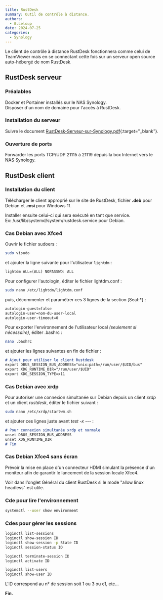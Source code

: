 ```yaml
---
title: RustDesk
summary: Outil de contrôle à distance.
authors: 
  - G.Leloup
date: 2024-07-25
categories: 
  - Synology
---
```


Le client de contrôle à distance RustDesk fonctionnera comme celui de TeamViewer mais en se connectant cette fois sur un serveur open source auto-hébergé de nom RustDesk.

## RustDesk serveur

### Préalables

Docker et Portainer installés sur le NAS Synology.  
Disposer d'un nom de domaine pour l'accès à RustDesk.  

### Installation du serveur

Suivre le document [RustDesk-Serveur-sur-Synology.pdf](../medias/synology-rustdesk-serveur.pdf){:target="_blank"}.

### Ouverture de ports

Forwarder les ports TCP/UDP 21115 à 21119 depuis la box Internet vers le NAS Synology.

## RustDesk client

### Installation du client

Télécharger le client approprié sur le site de RustDesk, fichier **.deb** pour Debian et **.msi** pour Windows 11.

Installer ensuite celui-ci qui sera exécuté en tant que service.  
Ex: /usr/lib/systemd/system/rustdesk.service pour Debian.

### Cas Debian avec Xfce4

Ouvrir le fichier sudoers :

```bash
sudo visudo
```

et ajouter la ligne suivante pour l'utilisateur `lightdm` :

```markdown
lightdm ALL=(ALL) NOPASSWD: ALL
```

Pour configurer l'autologin, éditer le fichier lightdm.conf :

```bash
sudo nano /etc/lightdm/lightdm.conf
```

puis, décommenter et paramétrer ces 3 lignes de la section [Seat:*] :

```markdown
autologin-guest=false
autologin-user=nom-du-user-local
autologin-user-timeout=0
```

Pour exporter l'environnement de l'utilisateur local _(seulement si nécessaire)_, éditer .bashrc :

```bash
nano .bashrc
```

et ajouter les lignes suivantes en fin de fichier :

```markdown
# Ajout pour utiliser le client Rustdesk
export DBUS_SESSION_BUS_ADDRESS="unix:path=/run/user/$UID/bus"
export XDG_RUNTIME_DIR="/run/user/$UID"
export XDG_SESSION_TYPE=x11
```

### Cas Debian avec xrdp

Pour autoriser une connexion simultanée sur Debian depuis un client _xrdp_ et un client _rustdesk_, éditer le fichier suivant :

```bash
sudo nano /etc/xrdp/startwm.sh
```

et ajouter ces lignes juste avant _test -x ---_ :

```markdown
# Pour connexion simultanée xrdp et normale
unset DBUS_SESSION_BUS_ADDRESS
unset XDG_RUNTIME_DIR
# Fin
```

### Cas Debian Xfce4 sans écran

Prévoir la mise en place d'un connecteur HDMI simulant la présence d'un moniteur afin de garantir le lancement de la session locale Xfce4.

Voir dans l'onglet Général du client RustDesk si le mode "allow linux headless" est utile.

### Cde pour lire l'environnement

```bash
systemctl --user show environment
```

### Cdes pour gérer les sessions

```bash
loginctl list-sessions
loginctl show-session ID
loginctl show-session -p State ID
loginctl session-status ID

loginctl terminate-session ID
loginctl activate ID

loginctl list-users
loginctl show-user ID
```

L'ID correspond au n° de session soit 1 ou 3 ou c1, etc...

**Fin.**
